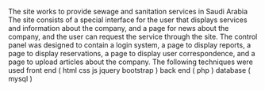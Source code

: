 The site works to provide sewage and sanitation services in Saudi Arabia
The site consists of a special interface for the user that displays services and information about the company, and a page for news about the company, and the user can request the service through the site.
The control panel was designed to contain a login system, a page to display reports, a page to display reservations, a page to display user correspondence, and a page to upload articles about the company.
The following techniques were used 
front end ( html css js jquery bootstrap )
back end ( php )
database ( mysql )
